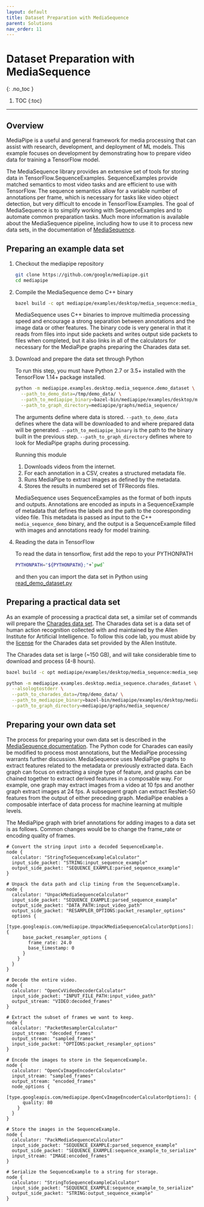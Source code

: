 ```yaml
---
layout: default
title: Dataset Preparation with MediaSequence
parent: Solutions
nav_order: 11
---
```


# Dataset Preparation with MediaSequence
{: .no_toc }

1. TOC
{:toc}
---

## Overview

MediaPipe is a useful and general framework for media processing that can
assist with research, development, and deployment of ML models. This example
focuses on development by demonstrating how to prepare video data for training
a TensorFlow model.

The MediaSequence library provides an extensive set of tools for storing data in
TensorFlow.SequenceExamples. SequenceExamples provide matched semantics to most
video tasks and are efficient to use with TensorFlow. The sequence semantics
allow for a variable number of annotations per frame, which is necessary for
tasks like video object detection, but very difficult to encode in
TensorFlow.Examples. The goal of MediaSequence is to simplify working with
SequenceExamples and to automate common preparation tasks. Much more information
is available about the MediaSequence pipeline, including how to use it to
process new data sets, in the documentation of
[MediaSequence](https://github.com/google/mediapipe/tree/master/mediapipe/util/sequence).

## Preparing an example data set

1.  Checkout the mediapipe repository

    ```bash
    git clone https://github.com/google/mediapipe.git
    cd mediapipe
    ```

1.  Compile the MediaSequence demo C++ binary

    ```bash
    bazel build -c opt mediapipe/examples/desktop/media_sequence:media_sequence_demo --define MEDIAPIPE_DISABLE_GPU=1
    ```

    MediaSequence uses C++ binaries to improve multimedia processing speed and
    encourage a strong separation between annotations and the image data or
    other features. The binary code is very general in that it reads from files
    into input side packets and writes output side packets to files when
    completed, but it also links in all of the calculators for necessary for the
    MediaPipe graphs preparing the Charades data set.

1.  Download and prepare the data set through Python

    To run this step, you must have Python 2.7 or 3.5+ installed with the
    TensorFlow 1.14+ package installed.

    ```bash
    python -m mediapipe.examples.desktop.media_sequence.demo_dataset \
      --path_to_demo_data=/tmp/demo_data/ \
      --path_to_mediapipe_binary=bazel-bin/mediapipe/examples/desktop/media_sequence/media_sequence_demo \
      --path_to_graph_directory=mediapipe/graphs/media_sequence/
    ```

    The arguments define where data is stored. `--path_to_demo_data` defines
    where the data will be downloaded to and where prepared data will be
    generated. `--path_to_mediapipe_binary` is the path to the binary built in
    the previous step. `--path_to_graph_directory` defines where to look for
    MediaPipe graphs during processing.

    Running this module

    1.  Downloads videos from the internet.
    1.  For each annotation in a CSV, creates a structured metadata file.
    1.  Runs MediaPipe to extract images as defined by the metadata.
    1.  Stores the results in numbered set of TFRecords files.

    MediaSequence uses SequenceExamples as the format of both inputs and
    outputs. Annotations are encoded as inputs in a SequenceExample of metadata
    that defines the labels and the path to the cooresponding video file. This
    metadata is passed as input to the C++ `media_sequence_demo` binary, and the
    output is a SequenceExample filled with images and annotations ready for
    model training.

1.  Reading the data in TensorFlow

    To read the data in tensorflow, first add the repo to your PYTHONPATH

    ```bash
    PYTHONPATH="${PYTHONPATH};"+`pwd`
    ```

    and then you can import the data set in Python using
    [read_demo_dataset.py](https://github.com/google/mediapipe/tree/master/mediapipe/examples/desktop/media_sequence/read_demo_dataset.py)

## Preparing a practical data set

As an example of processing a practical data set, a similar set of commands will
prepare the [Charades data set](https://allenai.org/plato/charades/). The
Charades data set is a data set of human action recognition collected with and
maintained by the Allen Institute for Artificial Intelligence. To follow this
code lab, you must abide by the
[license](https://allenai.org/plato/charades/license.txt) for the Charades data
set provided by the Allen Institute.

The Charades data set is large (~150 GB), and will take considerable time to
download and process (4-8 hours).

```bash
bazel build -c opt mediapipe/examples/desktop/media_sequence:media_sequence_demo --define MEDIAPIPE_DISABLE_GPU=1

python -m mediapipe.examples.desktop.media_sequence.charades_dataset \
  --alsologtostderr \
  --path_to_charades_data=/tmp/demo_data/ \
  --path_to_mediapipe_binary=bazel-bin/mediapipe/examples/desktop/media_sequence/media_sequence_demo \
  --path_to_graph_directory=mediapipe/graphs/media_sequence/
```

## Preparing your own data set

The process for preparing your own data set is described in the
[MediaSequence documentation](https://github.com/google/mediapipe/tree/master/mediapipe/util/sequence).
The Python code for Charades can easily be modified to process most annotations,
but the MediaPipe processing warrants further discussion. MediaSequence uses
MediaPipe graphs to extract features related to the metadata or previously
extracted data. Each graph can focus on extracting a single type of feature, and
graphs can be chained together to extract derived features in a composable way.
For example, one graph may extract images from a video at 10 fps and another
graph extract images at 24 fps. A subsequent graph can extract ResNet-50
features from the output of either preceding graph. MediaPipe enables a
composable interface of data process for machine learning at multiple levels.

The MediaPipe graph with brief annotations for adding images to a data set is as
follows. Common changes would be to change the frame_rate or encoding quality of
frames.

```
# Convert the string input into a decoded SequenceExample.
node {
  calculator: "StringToSequenceExampleCalculator"
  input_side_packet: "STRING:input_sequence_example"
  output_side_packet: "SEQUENCE_EXAMPLE:parsed_sequence_example"
}

# Unpack the data path and clip timing from the SequenceExample.
node {
  calculator: "UnpackMediaSequenceCalculator"
  input_side_packet: "SEQUENCE_EXAMPLE:parsed_sequence_example"
  output_side_packet: "DATA_PATH:input_video_path"
  output_side_packet: "RESAMPLER_OPTIONS:packet_resampler_options"
  options {
    [type.googleapis.com/mediapipe.UnpackMediaSequenceCalculatorOptions]: {
      base_packet_resampler_options {
        frame_rate: 24.0
        base_timestamp: 0
      }
    }
  }
}

# Decode the entire video.
node {
  calculator: "OpenCvVideoDecoderCalculator"
  input_side_packet: "INPUT_FILE_PATH:input_video_path"
  output_stream: "VIDEO:decoded_frames"
}

# Extract the subset of frames we want to keep.
node {
  calculator: "PacketResamplerCalculator"
  input_stream: "decoded_frames"
  output_stream: "sampled_frames"
  input_side_packet: "OPTIONS:packet_resampler_options"
}

# Encode the images to store in the SequenceExample.
node {
  calculator: "OpenCvImageEncoderCalculator"
  input_stream: "sampled_frames"
  output_stream: "encoded_frames"
  node_options {
    [type.googleapis.com/mediapipe.OpenCvImageEncoderCalculatorOptions]: {
      quality: 80
    }
  }
}

# Store the images in the SequenceExample.
node {
  calculator: "PackMediaSequenceCalculator"
  input_side_packet: "SEQUENCE_EXAMPLE:parsed_sequence_example"
  output_side_packet: "SEQUENCE_EXAMPLE:sequence_example_to_serialize"
  input_stream: "IMAGE:encoded_frames"
}

# Serialize the SequenceExample to a string for storage.
node {
  calculator: "StringToSequenceExampleCalculator"
  input_side_packet: "SEQUENCE_EXAMPLE:sequence_example_to_serialize"
  output_side_packet: "STRING:output_sequence_example"
}
```
